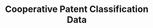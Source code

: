 ---
bigquery: https://console.cloud.google.com/bigquery?p=patents-public-data&d=cpc&page=dataset
citation: '“Cooperative Patent Classification” by the EPO and USPTO, for public use. '
contributors: EPO, USPTO
cost: None
description: Cooperative Patent Classification Data contains the scheme and definitions
  of the Cooperative Patent Classification system for classifying patent documents.
  The CPC is the result of a partnership between the EPO and the USPTO in their joint
  effort to develop a common, internationally compatible classification system for
  technical documents, in particular patent publications, which will be used by both
  offices in the patent granting process
documentation: https://www.cooperativepatentclassification.org/cpcSchemeAndDefinitions
last_edit: 04/09/2022, 19:02:06
location: https://www.cooperativepatentclassification.org/index
maintained_by: USPTO, EPO
schema_fields:
- additional_only
- glossary
- breakdown_code
- date_revised
- informative_references
- sizeCache
- level
- ipc_concordant
- limitingReferences
- child_groups
- notAllocatable
- breakdownCode
- title_part
- limiting_references
- childGroups
- synonyms
- not_allocatable
- ipcConcordant
- status
- titleFull
- children
- informativeReferences
- application_references
- residual_references
- residualReferences
- definition
- parents
- applicationReferences
- titlePart
- symbol
- title_full
- dateRevised
shortname: cooperative_patent_classification
tags:
- patents
- science
title: Cooperative Patent Classification Data
uuid: 984374a7-16e9-4b35-9445-458daceb01bf
---